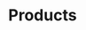 ---
title: Products
description: fm products
navigation: 
  icon: i-lucide-square-power
  badge: 
  label: Products
  description: products
---